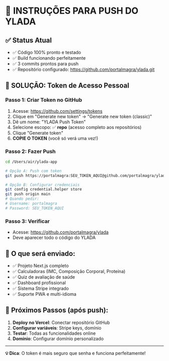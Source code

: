 # 🚀 INSTRUÇÕES PARA PUSH DO YLADA

## ✅ Status Atual
- ✅ Código 100% pronto e testado
- ✅ Build funcionando perfeitamente  
- ✅ 3 commits prontos para push
- ✅ Repositório configurado: https://github.com/portalmagra/ylada.git

## 🔑 SOLUÇÃO: Token de Acesso Pessoal

### Passo 1: Criar Token no GitHub
1. Acesse: https://github.com/settings/tokens
2. Clique em "Generate new token" → "Generate new token (classic)"
3. Dê um nome: "YLADA Push Token"
4. Selecione escopo: ✅ **repo** (acesso completo aos repositórios)
5. Clique "Generate token"
6. **COPIE O TOKEN** (você só verá uma vez!)

### Passo 2: Fazer Push
```bash
cd /Users/air/ylada-app

# Opção A: Push com token
git push https://portalmagra:SEU_TOKEN_AQUI@github.com/portalmagra/ylada.git main

# Opção B: Configurar credenciais
git config credential.helper store
git push origin main
# Quando pedir:
# Username: portalmagra
# Password: SEU_TOKEN_AQUI
```

### Passo 3: Verificar
- Acesse: https://github.com/portalmagra/ylada
- Deve aparecer todo o código do YLADA

## 🎯 O que será enviado:
- ✅ Projeto Next.js completo
- ✅ Calculadoras (IMC, Composição Corporal, Proteína)
- ✅ Quiz de avaliação de saúde
- ✅ Dashboard profissional
- ✅ Sistema Stripe integrado
- ✅ Suporte PWA e multi-idioma

## 🚀 Próximos Passos (após push):
1. **Deploy no Vercel**: Conectar repositório GitHub
2. **Configurar variáveis**: Stripe keys, domínio
3. **Testar**: Todas as funcionalidades online
4. **Domínio**: Configurar domínio personalizado

---
**💡 Dica**: O token é mais seguro que senha e funciona perfeitamente!

